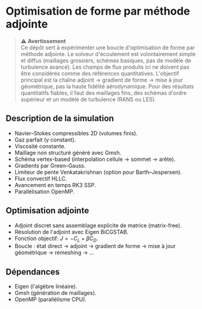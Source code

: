 # Optimisation de forme par méthode adjointe

> ⚠️ **Avertissement**  
> Ce dépôt sert à expérimenter une boucle d'optimisation de forme par méthode adjointe. Le solveur d'écoulement est volontairement simple et diffus (maillages grossiers, schémas basiques, pas de modèle de turbulence avancé). Les champs de flux produits ici ne doivent pas être considérés comme des références quantitatives. L'objectif principal est la chaîne adjoint → gradient de forme → mise à jour géométrique, pas la haute fidélité aérodynamique. Pour des résultats quantitatifs fiables, il faut des maillages fins, des schémas d'ordre supérieur et un modèle de turbulence (RANS ou LES).


## Description de la simulation
- Navier–Stokes compressibles 2D (volumes finis).
- Gaz parfait ($\gamma$ constant).
- Viscosité constante.
- Maillage non structuré généré avec Gmsh.
- Schéma vertex-based (interpolation cellule → sommet → arête).
- Gradients par Green–Gauss.
- Limiteur de pente Venkatakrishnan (option pour Barth–Jespersen).
- Flux convectif HLLC.
- Avancement en temps RK3 SSP.
- Parallélisation OpenMP.

## Optimisation adjointe
- Adjoint discret sans assemblage explicite de matrice (matrix-free).
- Résolution de l'adjoint avec Eigen BiCGSTAB.
- Fonction objectif: $J = -C_L + \beta C_D$.
- Boucle : état direct → adjoint → gradient de forme → mise à jour géométrique → remeshing → ...

## Dépendances
- Eigen (l'algèbre linéaire).
- Gmsh (génération de maillages).
- OpenMP (parallélisme CPU).

